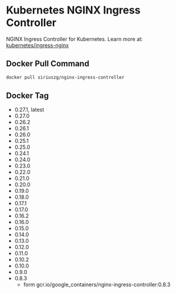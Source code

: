 # Kubernetes NGINX Ingress Controller

NGINX Ingress Controller for Kubernetes.
Learn more at: [kubernetes/ingress-nginx](https://github.com/kubernetes/ingress-nginx)

## Docker Pull Command

```bash
docker pull siriuszg/nginx-ingress-controller
```

## Docker Tag

* 0.27.1, latest
* 0.27.0
* 0.26.2
* 0.26.1
* 0.26.0
* 0.25.1
* 0.25.0
* 0.24.1
* 0.24.0
* 0.23.0
* 0.22.0
* 0.21.0
* 0.20.0
* 0.19.0
* 0.18.0
* 0.17.1
* 0.17.0
* 0.16.2
* 0.16.0
* 0.15.0
* 0.14.0
* 0.13.0
* 0.12.0
* 0.11.0
* 0.10.2
* 0.10.0
* 0.9.0
* 0.8.3
  * form gcr.io/google_containers/nginx-ingress-controller:0.8.3
